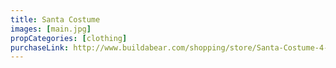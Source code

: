 ```yaml
---
title: Santa Costume
images: [main.jpg]
propCategories: [clothing]
purchaseLink: http://www.buildabear.com/shopping/store/Santa-Costume-4-pc.-/productId=prod82667
---
```

